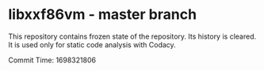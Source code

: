 # libxxf86vm - master branch

This repository contains frozen state of the repository.
Its history is cleared. It is used only for static code
analysis with Codacy.

Commit Time: 1698321806
